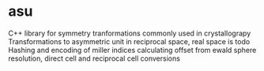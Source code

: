 # asu
C++ library for symmetry tranformations commonly used in crystallograpy
Transformations to asymmetric unit in reciprocal space, real space is todo
Hashing and encoding of miller indices
calculating offset from ewald sphere
resolution, direct cell and reciprocal cell conversions
